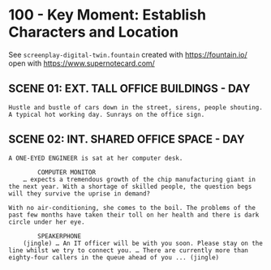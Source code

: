 # 100 - Key Moment: Establish Characters and Location

See ```screenplay-digital-twin.fountain``` created with https://fountain.io/ open with https://www.supernotecard.com/

## SCENE 01: EXT. TALL OFFICE BUILDINGS - DAY

```
Hustle and bustle of cars down in the street, sirens, people shouting. A typical hot working day. Sunrays on the office sign.
```

## SCENE 02: INT. SHARED OFFICE SPACE - DAY

```
A ONE-EYED ENGINEER is sat at her computer desk.

        COMPUTER MONITOR
    … expects a tremendous growth of the chip manufacturing giant in the next year. With a shortage of skilled people, the question begs will they survive the uprise in demand?
    
With no air-conditioning, she comes to the boil. The problems of the past few months have taken their toll on her health and there is dark circle under her eye. 

        SPEAKERPHONE
    (jingle) … An IT officer will be with you soon. Please stay on the line whilst we try to connect you. … There are currently more than eighty-four callers in the queue ahead of you ... (jingle) 
```